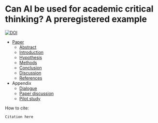 # Can AI be used for academic critical thinking? A preregistered example

[![DOI](https://zenodo.org/badge/907400713.svg)](https://doi.org/10.5281/zenodo.14568773)

- [Paper](paper.md)
    - [Abstract](paper.md#abstract)
    - [Introduction](paper.md#abstract)
    - [Hypothesis](paper.md#hypothesis)
    - [Methods](paper.md#methods)
    - [Conclusion](paper.md#conclusion)
    - [Discussion](paper.md#discussion)
    - [References](paper.md#references)
- Appendix
    - [Dialogue](dialogue/README.md)
    - [Paper discussion](paper_discussion/README.md)
    - [Pilot study](pilot_study.md)

How to cite:

```text
Citation here
```
